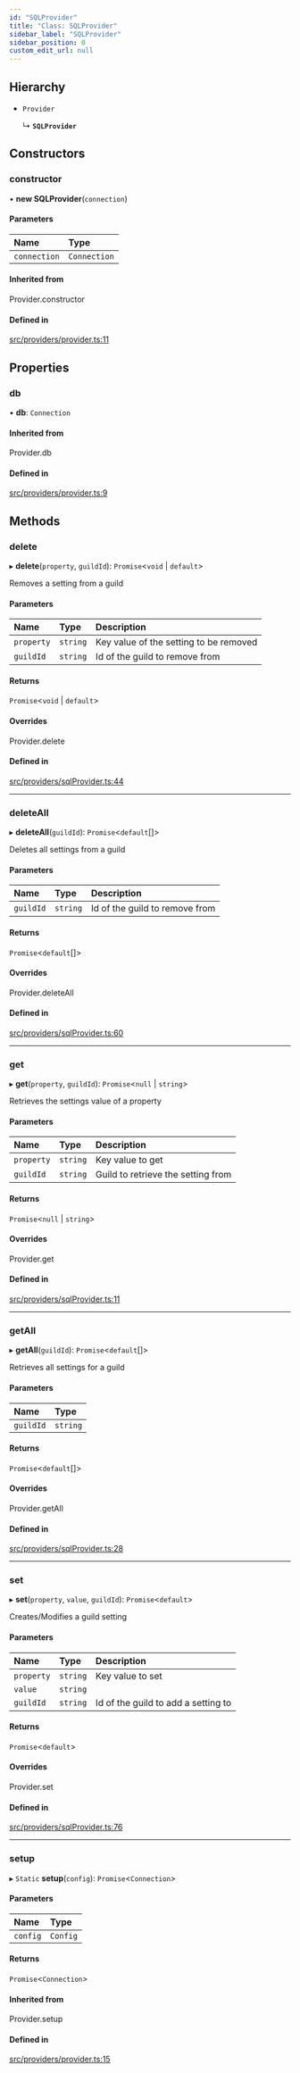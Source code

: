 ```yaml
---
id: "SQLProvider"
title: "Class: SQLProvider"
sidebar_label: "SQLProvider"
sidebar_position: 0
custom_edit_url: null
---
```


## Hierarchy

- `Provider`

  ↳ **`SQLProvider`**

## Constructors

### constructor

• **new SQLProvider**(`connection`)

#### Parameters

| Name | Type |
| :------ | :------ |
| `connection` | `Connection` |

#### Inherited from

Provider.constructor

#### Defined in

[src/providers/provider.ts:11](https://github.com/matthewferderber/djs-cc/blob/b08c79c/src/providers/provider.ts#L11)

## Properties

### db

• **db**: `Connection`

#### Inherited from

Provider.db

#### Defined in

[src/providers/provider.ts:9](https://github.com/matthewferderber/djs-cc/blob/b08c79c/src/providers/provider.ts#L9)

## Methods

### delete

▸ **delete**(`property`, `guildId`): `Promise`<`void` \| `default`\>

Removes a setting from a guild

#### Parameters

| Name | Type | Description |
| :------ | :------ | :------ |
| `property` | `string` | Key value of the setting to be removed |
| `guildId` | `string` | Id of the guild to remove from |

#### Returns

`Promise`<`void` \| `default`\>

#### Overrides

Provider.delete

#### Defined in

[src/providers/sqlProvider.ts:44](https://github.com/matthewferderber/djs-cc/blob/b08c79c/src/providers/sqlProvider.ts#L44)

___

### deleteAll

▸ **deleteAll**(`guildId`): `Promise`<`default`[]\>

Deletes all settings from a guild

#### Parameters

| Name | Type | Description |
| :------ | :------ | :------ |
| `guildId` | `string` | Id of the guild to remove from |

#### Returns

`Promise`<`default`[]\>

#### Overrides

Provider.deleteAll

#### Defined in

[src/providers/sqlProvider.ts:60](https://github.com/matthewferderber/djs-cc/blob/b08c79c/src/providers/sqlProvider.ts#L60)

___

### get

▸ **get**(`property`, `guildId`): `Promise`<``null`` \| `string`\>

Retrieves the settings value of a property

#### Parameters

| Name | Type | Description |
| :------ | :------ | :------ |
| `property` | `string` | Key value to get |
| `guildId` | `string` | Guild to retrieve the setting from |

#### Returns

`Promise`<``null`` \| `string`\>

#### Overrides

Provider.get

#### Defined in

[src/providers/sqlProvider.ts:11](https://github.com/matthewferderber/djs-cc/blob/b08c79c/src/providers/sqlProvider.ts#L11)

___

### getAll

▸ **getAll**(`guildId`): `Promise`<`default`[]\>

Retrieves all settings for a guild

#### Parameters

| Name | Type |
| :------ | :------ |
| `guildId` | `string` |

#### Returns

`Promise`<`default`[]\>

#### Overrides

Provider.getAll

#### Defined in

[src/providers/sqlProvider.ts:28](https://github.com/matthewferderber/djs-cc/blob/b08c79c/src/providers/sqlProvider.ts#L28)

___

### set

▸ **set**(`property`, `value`, `guildId`): `Promise`<`default`\>

Creates/Modifies a guild setting

#### Parameters

| Name | Type | Description |
| :------ | :------ | :------ |
| `property` | `string` | Key value to set |
| `value` | `string` |  |
| `guildId` | `string` | Id of the guild to add a setting to |

#### Returns

`Promise`<`default`\>

#### Overrides

Provider.set

#### Defined in

[src/providers/sqlProvider.ts:76](https://github.com/matthewferderber/djs-cc/blob/b08c79c/src/providers/sqlProvider.ts#L76)

___

### setup

▸ `Static` **setup**(`config`): `Promise`<`Connection`\>

#### Parameters

| Name | Type |
| :------ | :------ |
| `config` | `Config` |

#### Returns

`Promise`<`Connection`\>

#### Inherited from

Provider.setup

#### Defined in

[src/providers/provider.ts:15](https://github.com/matthewferderber/djs-cc/blob/b08c79c/src/providers/provider.ts#L15)
